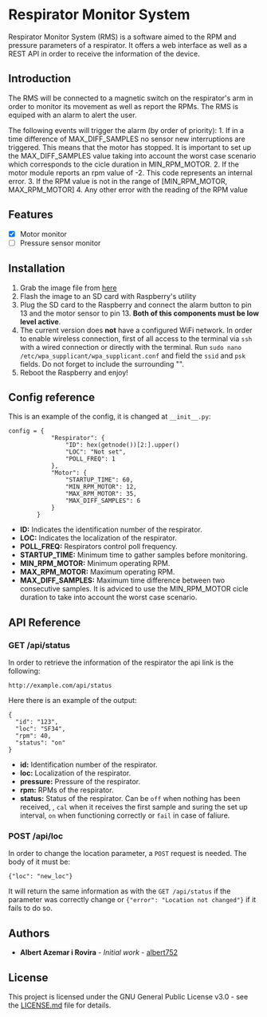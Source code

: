 # Respirator Monitor System 
Respirator Monitor System (RMS) is a software aimed to the RPM and pressure
parameters of a respirator. It offers a web interface as well as a REST API in
order to receive the information of the device.

## Introduction
The RMS will be connected to a magnetic switch on the respirator's arm 
in order to monitor
its movement as well as report the RPMs. The RMS is equiped with an alarm to
alert the user.

The following events will trigger the alarm (by order of priority):
    1. If in a time difference of MAX_DIFF_SAMPLES no sensor new interruptions are
       triggered. This means that the motor has stopped. It is important to set up
        the MAX_DIFF_SAMPLES value  taking into account the worst case scenario which corresponds to the
        cicle duration in MIN_RPM_MOTOR.
    2. If the motor module reports an rpm value of -2. This code represents an
       internal error.
    3. If the RPM value is not in the range of [MIN_RPM_MOTOR, MAX_RPM_MOTOR]
    4. Any other error with the reading of the RPM value 

## Features
- [x] Motor monitor
- [ ] Pressure sensor monitor

## Installation
1. Grab the image file from [here](https://mega.nz/file/vXwgXIQb)
2. Flash the image to an SD card with Raspberry's utility
3. Plug the SD card to the Raspberry and connect the alarm button to pin 13 and
   the motor sensor to pin 13. **Both of this components must be low level
   active**.
4. The current version does **not** have a configured WiFi network. In order
   to enable wireless connection, first of all access to the terminal via `ssh`
   with a wired connection or directly with the terminal. Run `sudo nano
   /etc/wpa_supplicant/wpa_supplicant.conf` and field the `ssid` and `psk` fields.
   Do not forget to include the surrounding "".
5. Reboot the Raspberry and enjoy!

## Config reference
This is an example of the config, it is changed at `__init__.py`:

```
config = {  
            "Respirator": {
                "ID": hex(getnode())[2:].upper()
                "LOC": "Not set",
                "POLL_FREQ": 1
            },
            "Motor": {
                "STARTUP_TIME": 60,
                "MIN_RPM_MOTOR": 12,
                "MAX_RPM_MOTOR": 35,
                "MAX_DIFF_SAMPLES": 6
            }
        }
```

* **ID:** Indicates the identification number of the respirator.
* **LOC:** Indicates the localization of the respirator.
* **POLL_FREQ:** Respirators control poll frequency.
* **STARTUP_TIME:** Minimum time to gather samples before monitoring.
* **MIN_RPM_MOTOR:** Minimum operating RPM.
* **MAX_RPM_MOTOR:** Maximum operating RPM.
* **MAX_DIFF_SAMPLES:** Maximum time difference between two consecutive samples.
    It is adviced to use the MIN_RPM_MOTOR cicle duration to take into account the
    worst case scenario.


## API Reference
### GET /api/status
In order to retrieve the information of the respirator the api link is the
following:

```
http://example.com/api/status
```

Here there is an example of the output:

```
{
  "id": "123",
  "loc": "SF34",
  "rpm": 40,
  "status": "on"
}
```

* **id:** Identification number of the respirator.
* **loc:** Localization of the respirator.
* **pressure:** Pressure of the respirator.
* **rpm:** RPMs of the respirator.
* **status:** Status of the respirator. Can be `off` when nothing has been received,
  , `cal` when it receives the first sample and suring the set up interval, `on` when
  functioning correctly or `fail` in case of faliure.
### POST /api/loc
In order to change the location parameter, a `POST` request is needed. The body
of it must be:

```
{"loc": "new_loc"}
```

It will return the same information as with the `GET /api/status` if the
parameter was correctly change or `{"error": "Location not changed"}` if it
fails to do so. 

## Authors
* **Albert Azemar i Rovira** - *Initial work* - [albert752](https://github.com/albert752)

## License
This project is licensed under the GNU General Public License v3.0 - see the 
[LICENSE.md](./LICENSE.md) file for details.
